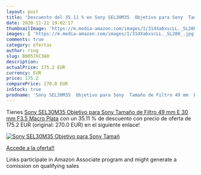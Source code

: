 ```yaml
---
layout: post
title: 'Descuento del 35.11 % en Sony SEL30M35  Objetivo para Sony  Tamañ'
date: 2020-11-21 19:02:17
thumbnailImage: 'https://m.media-amazon.com/images/I/314Xa6xscLL._SL200_.jpg'
images: [ 'https://m.media-amazon.com/images/I/314Xa6xscLL._SL200_.jpg' ]
comments: true
category: ofertas
author: ring
slug: B0057XC3A0
description:
actualPrice: 175.2 EUR
currency: EUR
price: 175.2
comparePrice: 270.0 EUR
inStock: true
prodname: 'Sony SEL30M35  Objetivo para Sony  Tamaño de Filtro 49 mm  E 30 mm F3.5 Macro  Plata'
---
```


Tienes [Sony SEL30M35  Objetivo para Sony  Tamaño de Filtro 49 mm  E 30 mm F3.5 Macro  Plata](https://www.amazon.es/dp/B0057XC3A0/?tag=tolees-21) con un 35.11 % de descuento con precio de oferta de 175.2 EUR (original: 270.0 EUR) en el siguiente enlace!

[![Sony SEL30M35  Objetivo para Sony  Tamañ](https://m.media-amazon.com/images/I/314Xa6xscLL._SL200_.jpg)](https://www.amazon.es/dp/B0057XC3A0/?tag=tolees-21)

[Accede a la oferta!!](https://www.amazon.es/dp/B0057XC3A0/?tag=tolees-21)

Links participate in Amazon Associate program and might generate a comission on qualifying sales


